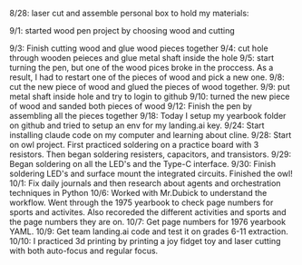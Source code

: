 8/28:
laser cut and assemble personal box to hold my materials:

9/1:
started wood pen project by choosing wood and cutting

9/3:
Finish cutting wood and glue wood pieces together
9/4:
cut hole through wooden peieces and glue metal shaft inside the hole
9/5:
start turning the pen, but one of the wood pices broke in the proccess. As a result, I had to 
restart one of the pieces of wood and pick a new one.
9/8:
cut the new piece of wood and glued the pieces of wood together.
9/9:
put metal shaft inside hole and try to login to github
9/10:
turned the new piece of wood and sanded both pieces of wood
9/12:
Finish the pen by assembling all the pieces together
9/18:
Today I setup my yearbook folder on github and tried to setup an env for my landing.ai key.
9/24:
Start installing claude code on my computer and learning about cline.
9/28:
Start on owl project. First practiced soldering on a practice board with 3 resistors. Then began soldering resisters, capacitors, and transistors.
9/29:
Began soldering on all the LED's and the Type-C interface.
9/30:
Finish soldering LED's and surface mount the integrated circuits. Finished the owl!
10/1:
Fix daily journals and then research about agents and orchestration techniques in Python
10/6:
Worked with Mr.Dubick to understand the workflow. Went through the 1975 yearbook to check page numbers for sports and activites. Also recoreded the different activities
and sports and the page numbers they are on.
10/7:
Get page numbers for 1976 yearbook YAML.
10/9:
Get team landing.ai code and test it on grades 6-11 extraction.
10/10:
I practiced 3d printing by printing a joy fidget toy and laser cutting with both auto-focus and regular focus.
